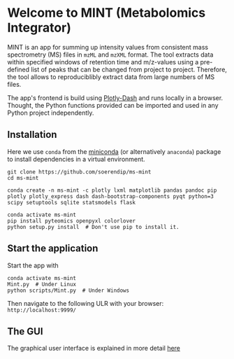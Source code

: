 # Welcome to MINT (Metabolomics Integrator)

MINT is an app for summing up intensity values from consistent mass spectrometry (MS) files in `mzML` and `mzXML` format. The tool extracts data within specified windows of retention time and m/z-values using a pre-defined list of peaks that can be changed from project to project. Therefore, the tool allows to reproduciblibly extract data from large numbers of MS files.

The app's frontend is build using [Plotly-Dash](https://plot.ly/dash/) and runs locally in a browser. Thought, the Python functions provided can be imported and used in any Python project independently.


## Installation

Here we use `conda` from the [miniconda](https://conda.io/en/latest/miniconda.html) (or alternatively `anaconda`) package to install dependencies in a virtual environment.

    git clone https://github.com/soerendip/ms-mint
    cd ms-mint

    conda create -n ms-mint -c plotly lxml matplotlib pandas pandoc pip plotly plotly_express dash dash-bootstrap-components pyqt python=3 scipy setuptools sqlite statsmodels flask

    conda activate ms-mint
    pip install pyteomics openpyxl colorlover
    python setup.py install  # Don't use pip to install it.


## Start the application

Start the app with

    conda activate ms-mint
    Mint.py  # Under Linux
    python scripts/Mint.py  # Under Windows

Then navigate to the following ULR with your browser: `http://localhost:9999/`

## The GUI
The graphical user interface is explained in more detail [here](gui.md)
